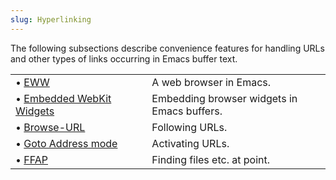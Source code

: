 ```yaml
---
slug: Hyperlinking
---
```


The following subsections describe convenience features for handling URLs and other types of links occurring in Emacs buffer text.

|                                                                  |    |                                             |
| :--------------------------------------------------------------- | -- | :------------------------------------------ |
| • [EWW](/docs/emacs/EWW)                                         |    | A web browser in Emacs.                     |
| • [Embedded WebKit Widgets](/docs/emacs/Embedded-WebKit-Widgets) |    | Embedding browser widgets in Emacs buffers. |
| • [Browse-URL](/docs/emacs/Browse_002dURL)                       |    | Following URLs.                             |
| • [Goto Address mode](/docs/emacs/Goto-Address-mode)             |    | Activating URLs.                            |
| • [FFAP](/docs/emacs/FFAP)                                       |    | Finding files etc. at point.                |
